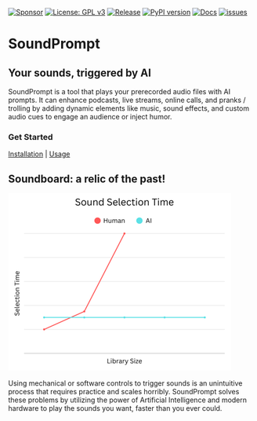 <!-- LICENSE HEADER MANAGED BY add-license-header

Copyright (C) 2025 Ethorbit

This file is part of SoundPrompt.

SoundPrompt is free software: you can redistribute it and/or
modify it under the terms of the GNU General Public License
as published by the Free Software Foundation, either version 3
of the License, or (at your option) any later version.

SoundPrompt is distributed in the hope that it will be useful,
but WITHOUT ANY WARRANTY; without even the implied warranty of
MERCHANTABILITY or FITNESS FOR A PARTICULAR PURPOSE.
See the GNU General Public License for more details.

You should have received a copy of the
GNU General Public License along with SoundPrompt.
If not, see <https://www.gnu.org/licenses/>.
-->

[![Sponsor](https://img.shields.io/badge/Sponsor-PayPal-blue)](https://www.paypal.me/Ethorbit)
[![License: GPL v3](https://img.shields.io/badge/License-GPLv3-blue.svg)](https://www.gnu.org/licenses/gpl-3.0)
[![Release](https://img.shields.io/github/release/Ethorbit/SoundPrompt.svg)](https://github.com/Ethorbit/SoundPrompt/releases)
[![PyPI version](https://img.shields.io/pypi/v/soundprompt.svg)](https://pypi.org/project/soundprompt/)
[![Docs](https://img.shields.io/badge/docs-latest-brightgreen.svg)](https://github.com/Ethorbit/SoundPrompt/wiki)
[![issues](https://img.shields.io/github/issues/Ethorbit/SoundPrompt)](https://github.com/Ethorbit/SoundPrompt/issues?q=is%3Aopen+is%3Aissue)

# SoundPrompt
## Your sounds, triggered by AI

SoundPrompt is a tool that plays your prerecorded audio files with AI prompts. It can enhance podcasts, live streams, online calls, and pranks / trolling by adding dynamic elements like music, sound effects, and custom audio cues to engage an audience or inject humor.

### Get Started
[Installation](https://github.com/Ethorbit/SoundPrompt/wiki/Installation) | [Usage](https://github.com/Ethorbit/SoundPrompt/wiki/Usage)

## Soundboard: a relic of the past!
![Sound Selection Time chart](./resources/sound-selection-time-chart.png)

Using mechanical or software controls to trigger sounds is an unintuitive process that requires practice and scales horribly. SoundPrompt solves these problems by utilizing the power of Artificial Intelligence and modern hardware to play the sounds you want, faster than you ever could.
